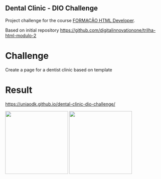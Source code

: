 ## Dental Clinic - DIO Challenge

Project challenge for the course [FORMAÇÃO HTML Developer](https://www.dio.me/curso-html).

Based on initial repository https://github.com/digitalinnovationone/trilha-html-modulo-2

# Challenge
Create a page for a dentist clinic based on template

# Result
https://uniaodk.github.io/dental-clinic-dio-challenge/

<img src="https://github.com/uniaodk/dental-clinic-dio-challenge/assets/52884069/6252883e-fd54-4e58-b016-f98cbc6606a7" width="200"/>
<img src="https://github.com/uniaodk/dental-clinic-dio-challenge/assets/52884069/a3f4353b-ca52-4e75-9850-fb7aa6ba00b8" width="200"/>
